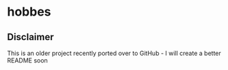 # hobbes

## Disclaimer

This is an older project recently ported over to GitHub - I will create a better README soon
